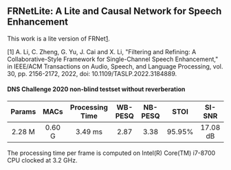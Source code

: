 ## FRNetLite: A Lite and Causal Network for Speech Enhancement

This work is a lite version of FRNet[1](https://ieeexplore.ieee.org/abstract/document/9802706).

[1] A. Li, C. Zheng, G. Yu, J. Cai and X. Li, "Filtering and Refining: A Collaborative-Style Framework for Single-Channel Speech Enhancement," in IEEE/ACM Transactions on Audio, Speech, and Language Processing, vol. 30, pp. 2156-2172, 2022, doi: 10.1109/TASLP.2022.3184889.

#### DNS Challenge 2020 non-blind testset without reverberation

| Params |  MACs  | Processing Time | WB-PESQ | NB-PESQ |  STOI  |  SI-SNR  |
| :----: | :----: | :-------------: | :-----: | :-----: | :----: | :------: |
| 2.28 M | 0.60 G |     3.49 ms     |  2.87   |  3.38   | 95.95% | 17.08 dB |

The processing time per frame is computed on Intel(R) Core(TM) i7-8700 CPU clocked at 3.2 GHz.
